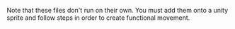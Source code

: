 Note that these files don't run on their own. You must add them onto a unity sprite and follow steps in order to create functional movement.
